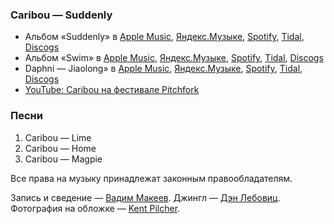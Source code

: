 ### Caribou — Suddenly

- Альбом «Suddenly» в
  [Apple Music](https://music.apple.com/album/1487724466),
  [Яндекс.Музыке](https://music.yandex.ru/album/9350094),
  [Spotify](https://open.spotify.com/album/3q5CZdmVxP6hE0mlBcYEU1),
  [Tidal](https://tidal.com/browse/album/121423025),
  [Discogs](https://www.discogs.com/master/1688972)
- Альбом «Swim» в
  [Apple Music](https://music.apple.com/album/1246357659),
  [Яндекс.Музыке](https://music.yandex.ru/album/60329),
  [Spotify](https://open.spotify.com/album/3gkW0gOyovtdcscDX6WZ6O),
  [Tidal](https://tidal.com/browse/album/74928371),
  [Discogs](https://www.discogs.com/master/240989)
- Daphni — Jiaolong» в
  [Apple Music](https://music.apple.com/album/1282790105),
  [Яндекс.Музыке](https://music.yandex.ru/album/1976862),
  [Spotify](https://open.spotify.com/album/4MLv6PbCID5my2Dtya3iUd),
  [Tidal](https://tidal.com/browse/album/79278408),
  [Discogs](https://www.discogs.com/master/480403)
- [YouTube: Caribou на фестивале Pitchfork](https://youtu.be/j755GoKSrUE)

### Песни

1. Caribou — Lime
2. Caribou — Home
3. Caribou — Magpie

Все права на музыку принадлежат законным правообладателям.

Запись и сведение — [Вадим Макеев](https://twitter.com/pepelsbey).
Джингл — [Дэн Лебовиц](https://www.youtube.com/channel/UC38A5qHrlc_Zgua7vL4b96w).
Фотография на обложке — [Kent Pilcher](https://unsplash.com/photos/87MIF4vqHWg).
